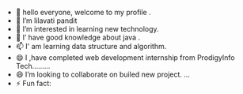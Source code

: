 - 👋 hello everyone, welcome to my profile .
- 👀 I’m lilavati pandit
- 🌱 I’m interested in learning new technology.
- 💞️ I’ have good knowledge about java . 
- 📫 I' am learning data structure and algorithm.
- 😄 I ,have completed web development internship from ProdigyInfo Tech.........
- 😄  I’m looking to collaborate on  builed new project. ...
- ⚡ Fun fact: 

<!---
lilavatipandit/lilavatipandit is a ✨ special ✨ repository because its `README.md` (this file) appears on your GitHub profile.
You can click the Preview link to take a look at your changes.
--->
